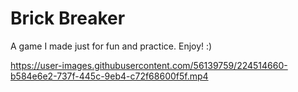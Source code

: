 # Brick Breaker

A game I made just for fun and practice. Enjoy! :)




https://user-images.githubusercontent.com/56139759/224514660-b584e6e2-737f-445c-9eb4-c72f68600f5f.mp4

